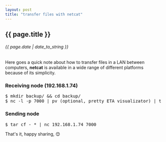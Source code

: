 ```yaml
---
layout: post
title: "transfer files with netcat"
---
```


## {{ page.title }}

###### {{ page.date | date_to_string }}

Here goes a quick note about how to transfer files in a LAN between computers,
**netcat** is available in a wide range of different platforms because of its
simplicity.

### Receiving node (192.168.1.74)

<pre class="sh_sh">
$ mkdir backup/ && cd backup/
$ nc -l -p 7000 | pv (optional, pretty ETA visualizator) | tar x
</pre>

### Sending node

<pre class="sh_sh">
$ tar cf - * | nc 192.168.1.74 7000
</pre>

That's it, happy sharing, &#128522;
